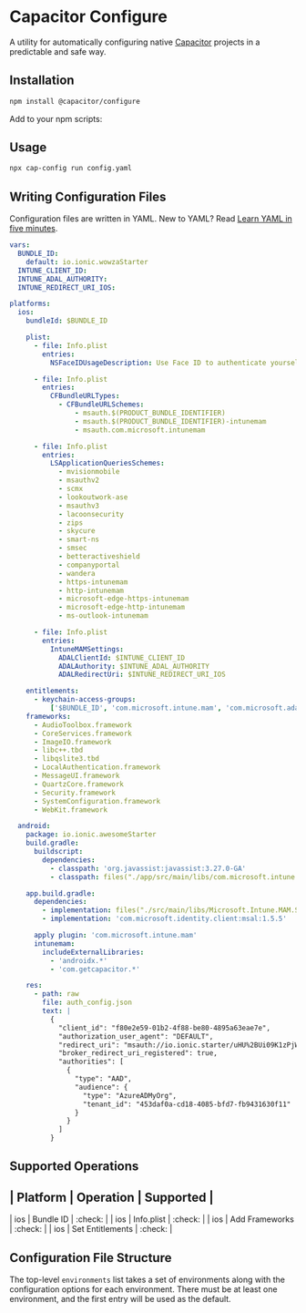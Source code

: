 # Capacitor Configure

A utility for automatically configuring native [Capacitor](https://capacitorjs.com/) projects in a predictable and safe way.

## Installation

```bash
npm install @capacitor/configure
```

Add to your npm scripts:

## Usage

```bash
npx cap-config run config.yaml
```

## Writing Configuration Files

Configuration files are written in YAML. New to YAML? Read [Learn YAML in five minutes](https://www.codeproject.com/Articles/1214409/Learn-YAML-in-five-minutes).

```yaml
vars:
  BUNDLE_ID:
    default: io.ionic.wowzaStarter
  INTUNE_CLIENT_ID:
  INTUNE_ADAL_AUTHORITY:
  INTUNE_REDIRECT_URI_IOS:

platforms:
  ios:
    bundleId: $BUNDLE_ID

    plist:
      - file: Info.plist
        entries:
          NSFaceIDUsageDescription: Use Face ID to authenticate yourself and login

      - file: Info.plist
        entries:
          CFBundleURLTypes:
            - CFBundleURLSchemes:
                - msauth.$(PRODUCT_BUNDLE_IDENTIFIER)
                - msauth.$(PRODUCT_BUNDLE_IDENTIFIER)-intunemam
                - msauth.com.microsoft.intunemam

      - file: Info.plist
        entries:
          LSApplicationQueriesSchemes:
            - mvisionmobile
            - msauthv2
            - scmx
            - lookoutwork-ase
            - msauthv3
            - lacoonsecurity
            - zips
            - skycure
            - smart-ns
            - smsec
            - betteractiveshield
            - companyportal
            - wandera
            - https-intunemam
            - http-intunemam
            - microsoft-edge-https-intunemam
            - microsoft-edge-http-intunemam
            - ms-outlook-intunemam

      - file: Info.plist
        entries:
          IntuneMAMSettings:
            ADALClientId: $INTUNE_CLIENT_ID
            ADALAuthority: $INTUNE_ADAL_AUTHORITY
            ADALRedirectUri: $INTUNE_REDIRECT_URI_IOS

    entitlements:
      - keychain-access-groups:
          ['$BUNDLE_ID', 'com.microsoft.intune.mam', 'com.microsoft.adalcache']
    frameworks:
      - AudioToolbox.framework
      - CoreServices.framework
      - ImageIO.framework
      - libc++.tbd
      - libqslite3.tbd
      - LocalAuthentication.framework
      - MessageUI.framework
      - QuartzCore.framework
      - Security.framework
      - SystemConfiguration.framework
      - WebKit.framework

  android:
    package: io.ionic.awesomeStarter
    build.gradle:
      buildscript:
        dependencies:
          - classpath: 'org.javassist:javassist:3.27.0-GA'
          - classpath: files("./app/src/main/libs/com.microsoft.intune.mam.build.jar")

    app.build.gradle:
      dependencies:
        - implementation: files("./src/main/libs/Microsoft.Intune.MAM.SDK.aar")
        - implementation: 'com.microsoft.identity.client:msal:1.5.5'

      apply plugin: 'com.microsoft.intune.mam'
      intunemam:
        includeExternalLibraries:
          - 'androidx.*'
          - 'com.getcapacitor.*'

    res:
      - path: raw
        file: auth_config.json
        text: |
          {
            "client_id": "f80e2e59-01b2-4f88-be80-4895a63eae7e",
            "authorization_user_agent": "DEFAULT",
            "redirect_uri": "msauth://io.ionic.starter/uHU%2BUi09K1zPjWX4mZFggrgz%2Brk%3D",
            "broker_redirect_uri_registered": true,
            "authorities": [
              {
                "type": "AAD",
                "audience": {
                  "type": "AzureADMyOrg",
                  "tenant_id": "453daf0a-cd18-4085-bfd7-fb9431630f11"
                }
              }
            ]
          }


```

## Supported Operations

| Platform | Operation | Supported |
-------------------------------------
| ios | Bundle ID | :check: |
| ios | Info.plist | :check: |
| ios | Add Frameworks | :check: |
| ios | Set Entitlements | :check: |

## Configuration File Structure

The top-level `environments` list takes a set of environments along with the configuration options for each environment. There must be at least one environment, and the first entry will be used as the default.
